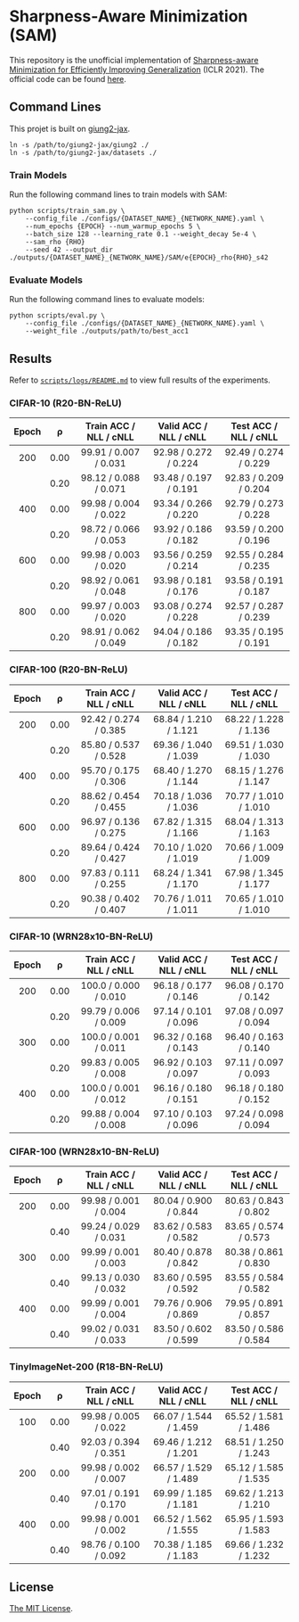 # Sharpness-Aware Minimization (SAM)

This repository is the unofficial implementation of [Sharpness-aware Minimization for Efficiently Improving Generalization](https://arxiv.org/abs/2010.01412) (ICLR 2021).
The official code can be found [here](https://github.com/google-research/sam).

## Command Lines

This projet is built on [giung2-jax](https://github.com/cs-giung/giung2-jax).
```
ln -s /path/to/giung2-jax/giung2 ./
ln -s /path/to/giung2-jax/datasets ./
```

### Train Models

Run the following command lines to train models with SAM:
```
python scripts/train_sam.py \
    --config_file ./configs/{DATASET_NAME}_{NETWORK_NAME}.yaml \
    --num_epochs {EPOCH} --num_warmup_epochs 5 \
    --batch_size 128 --learning_rate 0.1 --weight_decay 5e-4 \
    --sam_rho {RHO}
    --seed 42 --output_dir ./outputs/{DATASET_NAME}_{NETWORK_NAME}/SAM/e{EPOCH}_rho{RHO}_s42
```

### Evaluate Models

Run the following command lines to evaluate models:
```
python scripts/eval.py \
    --config_file ./configs/{DATASET_NAME}_{NETWORK_NAME}.yaml \
    --weight_file ./outputs/path/to/best_acc1
```

## Results

Refer to [`scripts/logs/README.md`](./scripts/logs/README.md) to view full results of the experiments.

### CIFAR-10 (R20-BN-ReLU)
| Epoch | ρ    | Train ACC / NLL / cNLL | Valid ACC / NLL / cNLL | Test ACC / NLL / cNLL  |
| :-:   | :-:  | :-:                    | :-:                    | :-:                    |
| 200   | 0.00 | 99.91 / 0.007 / 0.031  | 92.98 / 0.272 / 0.224  | 92.49 / 0.274 / 0.229  |
|       | 0.20 | 98.12 / 0.088 / 0.071  | 93.48 / 0.197 / 0.191  | 92.83 / 0.209 / 0.204  |
| 400   | 0.00 | 99.98 / 0.004 / 0.022  | 93.34 / 0.266 / 0.220  | 92.79 / 0.273 / 0.228  |
|       | 0.20 | 98.72 / 0.066 / 0.053  | 93.92 / 0.186 / 0.182  | 93.59 / 0.200 / 0.196  |
| 600   | 0.00 | 99.98 / 0.003 / 0.020  | 93.56 / 0.259 / 0.214  | 92.55 / 0.284 / 0.235  |
|       | 0.20 | 98.92 / 0.061 / 0.048  | 93.98 / 0.181 / 0.176  | 93.58 / 0.191 / 0.187  |
| 800   | 0.00 | 99.97 / 0.003 / 0.020  | 93.08 / 0.274 / 0.228  | 92.57 / 0.287 / 0.239  |
|       | 0.20 | 98.91 / 0.062 / 0.049  | 94.04 / 0.186 / 0.182  | 93.35 / 0.195 / 0.191  |

### CIFAR-100 (R20-BN-ReLU)
| Epoch | ρ    | Train ACC / NLL / cNLL | Valid ACC / NLL / cNLL | Test ACC / NLL / cNLL  |
| :-:   | :-:  | :-:                    | :-:                    | :-:                    |
| 200   | 0.00 | 92.42 / 0.274 / 0.385  | 68.84 / 1.210 / 1.121  | 68.22 / 1.228 / 1.136  |
|       | 0.20 | 85.80 / 0.537 / 0.528  | 69.36 / 1.040 / 1.039  | 69.51 / 1.030 / 1.030  |
| 400   | 0.00 | 95.70 / 0.175 / 0.306  | 68.40 / 1.270 / 1.144  | 68.15 / 1.276 / 1.147  |
|       | 0.20 | 88.62 / 0.454 / 0.455  | 70.18 / 1.036 / 1.036  | 70.77 / 1.010 / 1.010  |
| 600   | 0.00 | 96.97 / 0.136 / 0.275  | 67.82 / 1.315 / 1.166  | 68.04 / 1.313 / 1.163  |
|       | 0.20 | 89.64 / 0.424 / 0.427  | 70.10 / 1.020 / 1.019  | 70.66 / 1.009 / 1.009  |
| 800   | 0.00 | 97.83 / 0.111 / 0.255  | 68.24 / 1.341 / 1.170  | 67.98 / 1.345 / 1.177  |
|       | 0.20 | 90.38 / 0.402 / 0.407  | 70.76 / 1.011 / 1.011  | 70.65 / 1.010 / 1.010  |

### CIFAR-10 (WRN28x10-BN-ReLU)
| Epoch | ρ    | Train ACC / NLL / cNLL | Valid ACC / NLL / cNLL | Test ACC / NLL / cNLL  |
| :-:   | :-:  | :-:                    | :-:                    | :-:                    |
| 200   | 0.00 | 100.0 / 0.000 / 0.010  | 96.18 / 0.177 / 0.146  | 96.08 / 0.170 / 0.142  |
|       | 0.20 | 99.79 / 0.006 / 0.009  | 97.14 / 0.101 / 0.096  | 97.08 / 0.097 / 0.094  |
| 300   | 0.00 | 100.0 / 0.001 / 0.011  | 96.32 / 0.168 / 0.143  | 96.40 / 0.163 / 0.140  |
|       | 0.20 | 99.83 / 0.005 / 0.008  | 96.92 / 0.103 / 0.097  | 97.11 / 0.097 / 0.093  |
| 400   | 0.00 | 100.0 / 0.001 / 0.012  | 96.16 / 0.180 / 0.151  | 96.18 / 0.180 / 0.152  |
|       | 0.20 | 99.88 / 0.004 / 0.008  | 97.10 / 0.103 / 0.096  | 97.24 / 0.098 / 0.094  |

### CIFAR-100 (WRN28x10-BN-ReLU)
| Epoch | ρ    | Train ACC / NLL / cNLL | Valid ACC / NLL / cNLL | Test ACC / NLL / cNLL  |
| :-:   | :-:  | :-:                    | :-:                    | :-:                    |
| 200   | 0.00 | 99.98 / 0.001 / 0.004  | 80.04 / 0.900 / 0.844  | 80.63 / 0.843 / 0.802  |
|       | 0.40 | 99.24 / 0.029 / 0.031  | 83.62 / 0.583 / 0.582  | 83.65 / 0.574 / 0.573  |
| 300   | 0.00 | 99.99 / 0.001 / 0.003  | 80.40 / 0.878 / 0.842  | 80.38 / 0.861 / 0.830  |
|       | 0.40 | 99.13 / 0.030 / 0.032  | 83.60 / 0.595 / 0.592  | 83.55 / 0.584 / 0.582  |
| 400   | 0.00 | 99.99 / 0.001 / 0.004  | 79.76 / 0.906 / 0.869  | 79.95 / 0.891 / 0.857  |
|       | 0.40 | 99.02 / 0.031 / 0.033  | 83.50 / 0.602 / 0.599  | 83.50 / 0.586 / 0.584  |

### TinyImageNet-200 (R18-BN-ReLU)
| Epoch | ρ    | Train ACC / NLL / cNLL | Valid ACC / NLL / cNLL | Test ACC / NLL / cNLL  |
| :-:   | :-:  | :-:                    | :-:                    | :-:                    |
| 100   | 0.00 | 99.98 / 0.005 / 0.022  | 66.07 / 1.544 / 1.459  | 65.52 / 1.581 / 1.486  |
|       | 0.40 | 92.03 / 0.394 / 0.351  | 69.46 / 1.212 / 1.201  | 68.51 / 1.250 / 1.243  |
| 200   | 0.00 | 99.98 / 0.002 / 0.007  | 66.57 / 1.529 / 1.489  | 65.12 / 1.585 / 1.535  |
|       | 0.40 | 97.01 / 0.191 / 0.170  | 69.99 / 1.185 / 1.181  | 69.62 / 1.213 / 1.210  |
| 400   | 0.00 | 99.98 / 0.001 / 0.002  | 66.52 / 1.562 / 1.555  | 65.95 / 1.593 / 1.583  |
|       | 0.40 | 98.76 / 0.100 / 0.092  | 70.38 / 1.185 / 1.183  | 69.66 / 1.232 / 1.232  |

## License

[The MIT License](./LICENSE).
